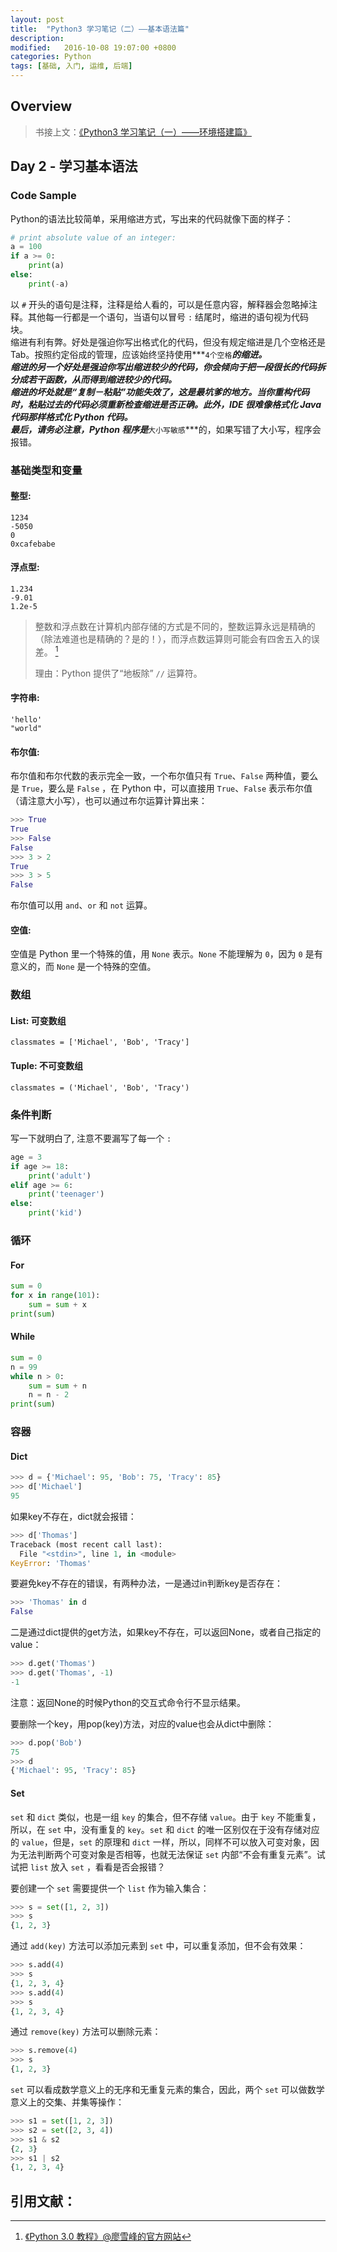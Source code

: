 ```yaml
---
layout: post
title:  "Python3 学习笔记（二）——基本语法篇"
description:
modified:   2016-10-08 19:07:00 +0800
categories: Python
tags: [基础, 入门, 运维, 后端]
---
```


## Overview

> 书接上文：[《Python3 学习笔记（一）——环境搭建篇》]({{site.url}}{{site.baseurl}}/python-step-by-step-1/)

## Day 2 - 学习基本语法

### Code Sample

Python的语法比较简单，采用缩进方式，写出来的代码就像下面的样子：

```python
# print absolute value of an integer:
a = 100
if a >= 0:
    print(a)
else:
    print(-a)
```

以 `#` 开头的语句是注释，注释是给人看的，可以是任意内容，解释器会忽略掉注释。其他每一行都是一个语句，当语句以冒号 `:` 结尾时，缩进的语句视为代码块。  
缩进有利有弊。好处是强迫你写出格式化的代码，但没有规定缩进是几个空格还是Tab。按照约定俗成的管理，应该始终坚持使用***`4个空格`***的缩进。  
缩进的另一个好处是强迫你写出缩进较少的代码，你会倾向于把一段很长的代码拆分成若干函数，从而得到缩进较少的代码。  
缩进的坏处就是“复制－粘贴”功能失效了，这是最坑爹的地方。当你重构代码时，粘贴过去的代码必须重新检查缩进是否正确。此外，IDE 很难像格式化 Java 代码那样格式化 Python 代码。  
最后，请务必注意，Python 程序是***`大小写敏感`***的，如果写错了大小写，程序会报错。

### 基础类型和变量

#### 整型: 

`1234`  
`-5050`  
`0`  
`0xcafebabe`

#### 浮点型: 

`1.234`  
`-9.01`  
`1.2e-5`

> 整数和浮点数在计算机内部存储的方式是不同的，整数运算永远是精确的（除法难道也是精确的？是的！），而浮点数运算则可能会有四舍五入的误差。 [^1]
> 
> 理由：Python 提供了“地板除” `//` 运算符。

#### 字符串: 

`'hello'`  
`"world"`

#### 布尔值: 

布尔值和布尔代数的表示完全一致，一个布尔值只有 `True`、`False` 两种值，要么是 `True`，要么是 `False` ，在 Python 中，可以直接用 `True`、`False` 表示布尔值（请注意大小写），也可以通过布尔运算计算出来：

```python
>>> True
True
>>> False
False
>>> 3 > 2
True
>>> 3 > 5
False
```

布尔值可以用 `and`、`or` 和 `not` 运算。

#### 空值: 

空值是 Python 里一个特殊的值，用 `None` 表示。`None` 不能理解为 `0`，因为 `0` 是有意义的，而 `None` 是一个特殊的空值。

### 数组

#### List: 可变数组

`classmates = ['Michael', 'Bob', 'Tracy']`  

#### Tuple: 不可变数组

`classmates = ('Michael', 'Bob', 'Tracy')`  

### 条件判断

写一下就明白了, 注意不要漏写了每一个 `:`

```python
age = 3
if age >= 18:
    print('adult')
elif age >= 6:
    print('teenager')
else:
    print('kid')
```

### 循环

#### For

```python
sum = 0
for x in range(101):
    sum = sum + x
print(sum)
```

#### While

```python
sum = 0
n = 99
while n > 0:
    sum = sum + n
    n = n - 2
print(sum)
```

### 容器

#### Dict

```python
>>> d = {'Michael': 95, 'Bob': 75, 'Tracy': 85}
>>> d['Michael']
95
```

如果key不存在，dict就会报错：

```python
>>> d['Thomas']
Traceback (most recent call last):
  File "<stdin>", line 1, in <module>
KeyError: 'Thomas'
```

要避免key不存在的错误，有两种办法，一是通过in判断key是否存在：

```python
>>> 'Thomas' in d
False
```

二是通过dict提供的get方法，如果key不存在，可以返回None，或者自己指定的value：

```python
>>> d.get('Thomas')
>>> d.get('Thomas', -1)
-1
```

注意：返回None的时候Python的交互式命令行不显示结果。

要删除一个key，用pop(key)方法，对应的value也会从dict中删除：

```python
>>> d.pop('Bob')
75
>>> d
{'Michael': 95, 'Tracy': 85}
```

#### Set

`set` 和 `dict` 类似，也是一组 `key` 的集合，但不存储 `value`。由于 `key` 不能重复，所以，在 `set` 中，没有重复的 `key`。`set` 和 `dict` 的唯一区别仅在于没有存储对应的 `value`，但是，`set` 的原理和 `dict` 一样，所以，同样不可以放入可变对象，因为无法判断两个可变对象是否相等，也就无法保证 `set` 内部“不会有重复元素”。试试把 `list` 放入 `set` ，看看是否会报错？

要创建一个 `set` 需要提供一个 `list` 作为输入集合：

```python
>>> s = set([1, 2, 3])
>>> s
{1, 2, 3}
```

通过 `add(key)` 方法可以添加元素到 `set` 中，可以重复添加，但不会有效果：

```python
>>> s.add(4)
>>> s
{1, 2, 3, 4}
>>> s.add(4)
>>> s
{1, 2, 3, 4}
```

通过 `remove(key)` 方法可以删除元素：

```python
>>> s.remove(4)
>>> s
{1, 2, 3}
```

`set` 可以看成数学意义上的无序和无重复元素的集合，因此，两个 `set` 可以做数学意义上的交集、并集等操作：

```python
>>> s1 = set([1, 2, 3])
>>> s2 = set([2, 3, 4])
>>> s1 & s2
{2, 3}
>>> s1 | s2
{1, 2, 3, 4}
```

## 引用文献：

> [^1]: [《Python 3.0 教程》@廖雪峰的官方网站](http://www.liaoxuefeng.com/wiki/0014316089557264a6b348958f449949df42a6d3a2e542c000/001432170937506ecfb2f6adf8e4757939732f3e32b781c000)

